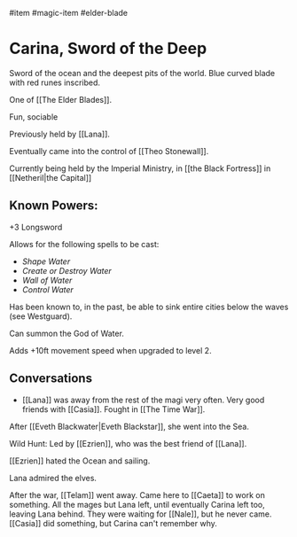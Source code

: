 #item #magic-item #elder-blade
# Carina, Sword of the Deep

Sword of the ocean and the deepest pits of the world. Blue curved blade with red runes inscribed.

One of [[The Elder Blades]]. 

Fun, sociable

Previously held by [[Lana]].

Eventually came into the control of [[Theo Stonewall]].

Currently being held by the Imperial Ministry, in [[the Black Fortress]] in [[Netheril|the Capital]]

## Known Powers:
+3 Longsword

Allows for the following spells to be cast:
- *Shape Water*
- *Create or Destroy Water*
- *Wall of Water*
- *Control Water*

Has been known to, in the past, be able to sink entire cities below the waves (see Westguard).

Can summon the God of Water.

Adds +10ft movement speed when upgraded to level 2.

## Conversations
- [[Lana]] was away from the rest of the magi very often. Very good friends with [[Casia]]. Fought in [[The Time War]].

After [[Eveth Blackwater|Eveth Blackstar]], she went into the Sea.

Wild Hunt: Led by [[Ezrien]], who was the best friend of [[Lana]].

[[Ezrien]] hated the Ocean and sailing.

Lana admired the elves.

After the war, [[Telam]] went away. Came here to [[Caeta]] to work on something. All the mages but Lana left, until eventually Carina left too, leaving Lana behind. They were waiting for [[Nale]], but he never came. [[Casia]] did something, but Carina can't remember why.